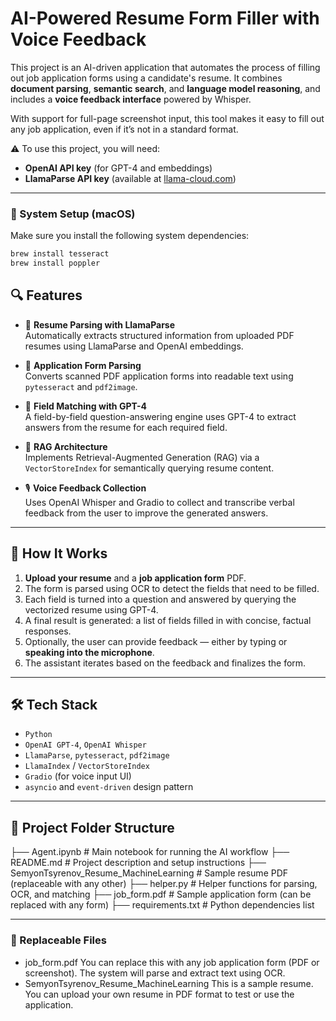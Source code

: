 # AI-Powered Resume Form Filler with Voice Feedback

This project is an AI-driven application that automates the process of filling out job application forms using a candidate's resume. It combines **document parsing**, **semantic search**, and **language model reasoning**, and includes a **voice feedback interface** powered by Whisper.

With support for full-page screenshot input, this tool makes it easy to fill out any job application, even if it’s not in a standard format.

⚠️ To use this project, you will need:

- **OpenAI API key** (for GPT-4 and embeddings)  
- **LlamaParse API key** (available at [llama-cloud.com](https://llama-cloud.com))
---
### 🔧 System Setup (macOS)

Make sure you install the following system dependencies:

```bash
brew install tesseract
brew install poppler
```
## 🔍 Features

- 📄 **Resume Parsing with LlamaParse**  
  Automatically extracts structured information from uploaded PDF resumes using LlamaParse and OpenAI embeddings.

- 📑 **Application Form Parsing**  
  Converts scanned PDF application forms into readable text using `pytesseract` and `pdf2image`.

- 💬 **Field Matching with GPT-4**  
  A field-by-field question-answering engine uses GPT-4 to extract answers from the resume for each required field.

- 🧠 **RAG Architecture**  
  Implements Retrieval-Augmented Generation (RAG) via a `VectorStoreIndex` for semantically querying resume content.

- 🎙 **Voice Feedback Collection**  
  Uses OpenAI Whisper and Gradio to collect and transcribe verbal feedback from the user to improve the generated answers.

---

## 🚀 How It Works

1. **Upload your resume** and a **job application form** PDF.
2. The form is parsed using OCR to detect the fields that need to be filled.
3. Each field is turned into a question and answered by querying the vectorized resume using GPT-4.
4. A final result is generated: a list of fields filled in with concise, factual responses.
5. Optionally, the user can provide feedback — either by typing or **speaking into the microphone**.
6. The assistant iterates based on the feedback and finalizes the form.

---

## 🛠 Tech Stack

- `Python`
- `OpenAI GPT-4`, `OpenAI Whisper`
- `LlamaParse`, `pytesseract`, `pdf2image`
- `LlamaIndex` / `VectorStoreIndex`
- `Gradio` (for voice input UI)
- `asyncio` and `event-driven` design pattern

---

## 📁 Project Folder Structure

├── Agent.ipynb                             # Main notebook for running the AI workflow
├── README.md                               # Project description and setup instructions
├── SemyonTsyrenov_Resume_MachineLearning   # Sample resume PDF (replaceable with any other)
├── helper.py                               # Helper functions for parsing, OCR, and matching
├── job_form.pdf                            # Sample application form (can be replaced with any form)
├── requirements.txt                        # Python dependencies list

---

### 🔄 Replaceable Files

- job_form.pdf
  You can replace this with any job application form (PDF or screenshot). The system will parse and extract text using OCR.
- SemyonTsyrenov_Resume_MachineLearning
  This is a sample resume. You can upload your own resume in PDF format to test or use the application.


